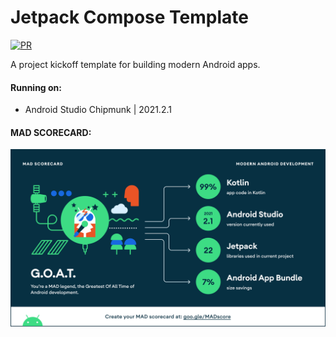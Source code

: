 Jetpack Compose Template
=========

[![PR](https://github.com/whyrising/jetpack-compose-template/actions/workflows/PR.yml/badge.svg)](https://github.com/whyrising/jetpack-compose-template/actions/workflows/PR.yml)

A project kickoff template for building modern Android apps.

#### Running on:

* Android Studio Chipmunk | 2021.2.1

#### MAD SCORECARD:

![summary](docs/mad_scorecard/summary.png)
